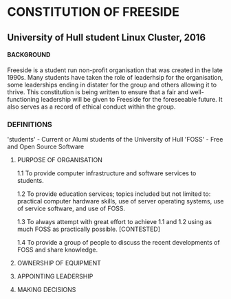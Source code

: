

# CONSTITUTION OF FREESIDE
## University of Hull student Linux Cluster, 2016

#### BACKGROUND

Freeside is a student run non-profit organisation that was created in the
late 1990s. Many students have taken the role of leaderhsip for the
organisation, some leaderships ending in distater for the group and others
allowing it to thrive. This constitution is being written to ensure that a
fair and well-functioning leadership will be given to Freeside for the
foreseeable future. It also serves as a record of ethical conduct within
the group.

### DEFINITIONS

  'students'		- Current or Alumi students of the University of Hull
  'FOSS'		- Free and Open Source Software


  1. PURPOSE OF ORGANISATION

     1.1 To provide computer infrastructure and software services to students.

     1.2 To provide education services; topics included but not limited to:
     	 practical computer hardware skills, use of server operating systems,
	 use of service software, and use of FOSS.

     1.3 To always attempt with great effort to achieve 1.1 and 1.2 using as
     	 much FOSS as practically possible.
	 [CONTESTED]

     1.4 To provide a group of people to discuss the recent developments of
     	 FOSS and share knowledge.


  2. OWNERSHIP OF EQUIPMENT

  3. APPOINTING LEADERSHIP

  4. MAKING DECISIONS
